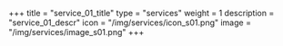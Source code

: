 +++
title = "service_01_title"
type = "services"
weight = 1
description = "service_01_descr"
icon = "/img/services/icon_s01.png"
image = "/img/services/image_s01.png"
+++

